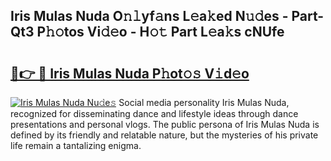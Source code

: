 ## Iris Mulas Nuda O𝚗𝚕yf𝚊ns L𝚎a𝚔ed N𝚞𝚍es - Part-Qt3 P𝚑𝚘tos Vi𝚍𝚎o - H𝚘𝚝 Part L𝚎a𝚔s cNUfe

# <h2><a href="http://kf5lr9a.oniu.top/?m=Iris+Mulas+Nuda">🔗👉 🔴 Iris Mulas Nuda P𝚑ot𝚘𝚜 V𝚒d𝚎o</a></h2>

[![Iris Mulas Nuda Nu𝚍e𝚜](https://i.imgur.com/0qMVB7G.gif)](http://kf5lr9a.oniu.top/?m=Iris+Mulas+Nuda)
Social media personality Iris Mulas Nuda, recognized for disseminating dance and lifestyle ideas through dance presentations and personal vlogs. The public persona of Iris Mulas Nuda is defined by its friendly and relatable nature, but the mysteries of his private life remain a tantalizing enigma.  
